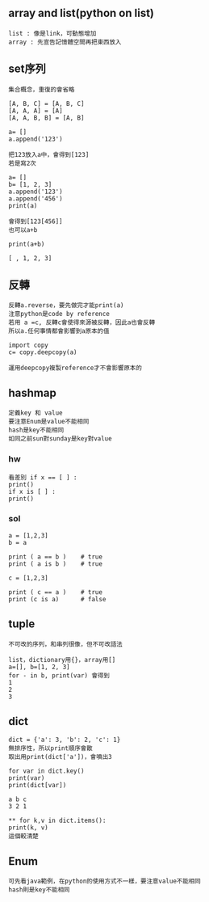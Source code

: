 ## array and list(python on list)

    list : 像是link，可動態增加
    array : 先宣告記憶體空間再把東西放入

## set序列

    集合概念，重復的會省略

    [A, B, C] = [A, B, C]
    [A, A, A] = [A]
    [A, A, B, B] = [A, B]

    a= []
    a.append('123')

    把123放入a中，會得到[123]
    若是寫2次
    
    a= []
    b= [1, 2, 3]
    a.append('123')
    a.append('456')
    print(a)
    
    會得到[123[456]]    
    也可以a+b

    print(a+b)

    [ , 1, 2, 3]

## 反轉
    
    反轉a.reverse，要先做完才能print(a)
    注意python是code by reference
    若用 a =c, 反轉c會使得來源被反轉，因此a也會反轉
    所以a.任何事情都會影響到a原本的值
   
    import copy
    c= copy.deepcopy(a)

	運用deepcopy複製reference才不會影響原本的

## hashmap
	
	定義key 和 value
	要注意Enum是value不能相同
	hash是key不能相同
	如同之前sun對sunday是key對value
  
### hw 
	
	看差別 if x == [ ] :
  	print()
	if x is [ ] :
	print()
	
### sol 

	a = [1,2,3]
	b = a

	print ( a == b )	# true
	print ( a is b )	# true

	c = [1,2,3]

	print ( c == a )	# true
	print (c is a)		# false



## tuple 

    不可改的序列，和串列很像，但不可改語法

    list，dictionary用{}，array用[]
    a=[], b=[1, 2, 3]
    for - in b, print(var) 會得到
    1
    2
    3

## dict 

    dict = {'a': 3, 'b': 2, 'c': 1}
    無排序性，所以print順序會散
    取出用print(dict['a'])，會噴出3

    for var in dict.key()
    print(var)
    print(dict[var])

    a b c
    3 2 1

    ** for k,v in dict.items(): 
    print(k, v)
    這個較清楚

## Enum 

    可先看java範例，在python的使用方式不一樣，要注意value不能相同
    hash則是key不能相同

